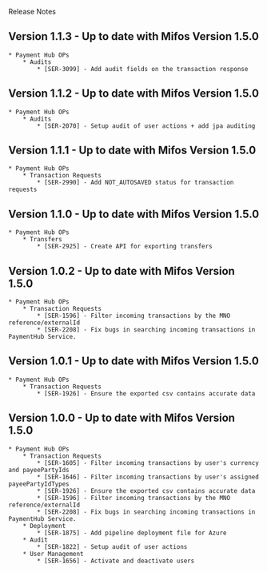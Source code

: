 Release Notes
## Version 1.1.3 - Up to date with Mifos Version 1.5.0

    * Payment Hub OPs
        * Audits
            * [SER-3099] - Add audit fields on the transaction response

## Version 1.1.2 - Up to date with Mifos Version 1.5.0

    * Payment Hub OPs
        * Audits
            * [SER-2070] - Setup audit of user actions + add jpa auditing

## Version 1.1.1 - Up to date with Mifos Version 1.5.0

    * Payment Hub OPs
        * Transaction Requests
            * [SER-2990] - Add NOT_AUTOSAVED status for transaction requests

## Version 1.1.0 - Up to date with Mifos Version 1.5.0

    * Payment Hub OPs
        * Transfers
            * [SER-2925] - Create API for exporting transfers

## Version 1.0.2 - Up to date with Mifos Version 1.5.0

    * Payment Hub OPs
        * Transaction Requests
            * [SER-1596] - Filter incoming transactions by the MNO reference/externalId
            * [SER-2208] - Fix bugs in searching incoming transactions in PaymentHub Service.

## Version 1.0.1 - Up to date with Mifos Version 1.5.0

    * Payment Hub OPs
        * Transaction Requests
            * [SER-1926] - Ensure the exported csv contains accurate data

## Version 1.0.0 - Up to date with Mifos Version 1.5.0

    * Payment Hub OPs
        * Transaction Requests
            * [SER-1605] - Filter incoming transactions by user's currency and payeePartyIds
            * [SER-1646] - Filter incoming transactions by user's assigned payeePartyIdTypes
            * [SER-1926] - Ensure the exported csv contains accurate data
            * [SER-1596] - Filter incoming transactions by the MNO reference/externalId
            * [SER-2208] - Fix bugs in searching incoming transactions in PaymentHub Service.
        * Deployment
            * [SER-1875] - Add pipeline deployment file for Azure
        * Audit
            * [SER-1822] - Setup audit of user actions
        * User Management
            * [SER-1656] - Activate and deactivate users
